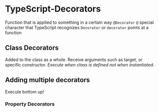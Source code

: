 # TypeScript-Decorators

Function that is applied to something in a certain way
`@Decorator`
`@` special character that TypeScript recognizes
`Decorator` or `decorator` points at a function

## Class Decorators

Added to the class as a whole. Receive arguments such as target, or specific constructor. _Execute when class is defined not when instantiated._

## Adding multiple decorators

Execute bottom up!

### Property Decorators

